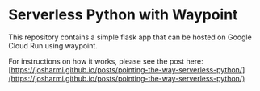 # Serverless Python with Waypoint

This repository contains a simple flask app that can be hosted on Google Cloud Run using waypoint.

For instructions on how it works, please see the post here: [https://josharmi.github.io/posts/pointing-the-way-serverless-python/](https://josharmi.github.io/posts/pointing-the-way-serverless-python/)

